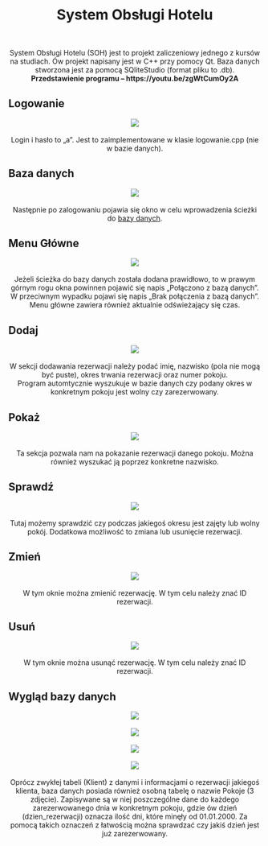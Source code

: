 <h1 align="center"> System Obsługi Hotelu</h1> <br>
<p align="center">
System Obsługi Hotelu (SOH) jest to projekt zaliczeniowy jednego z kursów na studiach. Ów projekt napisany jest w C++ przy pomocy Qt. Baza danych stworzona jest za pomocą SQliteStudio (format pliku to .db).
  <br>
  <b>Przedstawienie programu – https://youtu.be/zgWtCumOy2A</b>
</p>

## Logowanie
<p align="center">
<img align="center" src="https://raw.githubusercontent.com/kacperpasnik/System-Obslugi-Hotelu/master/screens/logowanie.png"/><br><br>
Login i hasło to „a”. Jest to zaimplementowane w klasie logowanie.cpp (nie w bazie danych).
</p>

## Baza danych
<p align="center">
<img align="center" src="https://raw.githubusercontent.com/kacperpasnik/System-Obslugi-Hotelu/master/screens/bazadanych.png"/><br><br>
Następnie po zalogowaniu pojawia się okno w celu wprowadzenia ścieżki do <a target="_blank" rel="noopener noreferrer" href =https://github.com/kacperpasnik/System-Obslugi-Hotelu/tree/master/baza>bazy danych</a>.
</p>

## Menu Główne
<p align="center">
<img align="center" src="https://raw.githubusercontent.com/kacperpasnik/System-Obslugi-Hotelu/master/screens/menuglowne.png"/><br><br>
Jeżeli ścieżka do bazy danych została dodana prawidłowo, to w prawym górnym rogu okna powinnen pojawić się napis „Połączono z bazą danych”. W przeciwnym wypadku pojawi się napis „Brak połączenia z bazą danych”. <br>
Menu główne zawiera również aktualnie odświeżający się czas.
</p>

## Dodaj
<p align="center">
  <img align="center" src="https://raw.githubusercontent.com/kacperpasnik/System-Obslugi-Hotelu/master/screens/dodaj.png"/><br><br>
  W sekcji dodawania rezerwacji należy podać imię, nazwisko (pola nie mogą być puste), okres trwania rezerwacji oraz numer pokoju. <br>
  Program automtycznie wyszukuje w bazie danych czy podany okres w konkretnym pokoju jest wolny czy zarezerwowany.
</p>

## Pokaż
<p align="center">
  <img align="center" src="https://raw.githubusercontent.com/kacperpasnik/System-Obslugi-Hotelu/master/screens/pokaz.png"/><br><br>
  Ta sekcja pozwala nam na pokazanie rezerwacji danego pokoju. Można również wyszukać ją poprzez konkretne nazwisko.
</p>

## Sprawdź
<p align="center">
  <img align="center" src="https://raw.githubusercontent.com/kacperpasnik/System-Obslugi-Hotelu/master/screens/sprawdz.png"/><br><br>
  Tutaj możemy sprawdzić czy podczas jakiegoś okresu jest zajęty lub wolny pokój. Dodatkowa możliwość to zmiana lub usunięcie rezerwacji.
</p>

## Zmień
<p align="center">
 <img align="center" src="https://raw.githubusercontent.com/kacperpasnik/System-Obslugi-Hotelu/master/screens/zmien.png"/><br><br>  
W tym oknie można zmienić rezerwację. W tym celu należy znać ID rezerwacji.
</p>

## Usuń
<p align="center">
  <img align="center" src="https://raw.githubusercontent.com/kacperpasnik/System-Obslugi-Hotelu/master/screens/usun.png"/><br><br>   
W tym oknie można usunąć rezerwację. W tym celu należy znać ID rezerwacji.
</p>

## Wygląd bazy danych
<p align="center">
  <img align="center" src="https://raw.githubusercontent.com/kacperpasnik/System-Obslugi-Hotelu/master/screens/sqlite.PNG"/><br><br><img align="center" src="https://raw.githubusercontent.com/kacperpasnik/System-Obslugi-Hotelu/master/screens/sqlite2.PNG"/><br><br><img align="center" src="https://raw.githubusercontent.com/kacperpasnik/System-Obslugi-Hotelu/master/screens/sqlite3.PNG"/> <br> <br><img align="center" src="https://raw.githubusercontent.com/kacperpasnik/System-Obslugi-Hotelu/master/screens/sqlite4.PNG"/>
  <br><br>
Oprócz zwykłej tabeli (Klient) z danymi i informacjami o rezerwacji jakiegoś klienta, baza danych posiada również osobną tabelę o nazwie Pokoje (3 zdjęcie). Zapisywane są w niej poszczególne dane do każdego zarezerwowanego dnia w konkretnym pokoju, gdzie ów dzień (dzien_rezerwacji) oznacza ilość dni, które minęły od 01.01.2000. Za pomocą takich oznaczeń z łatwością można sprawdzać czy jakiś dzień jest już zarezerwowany.
</p>

